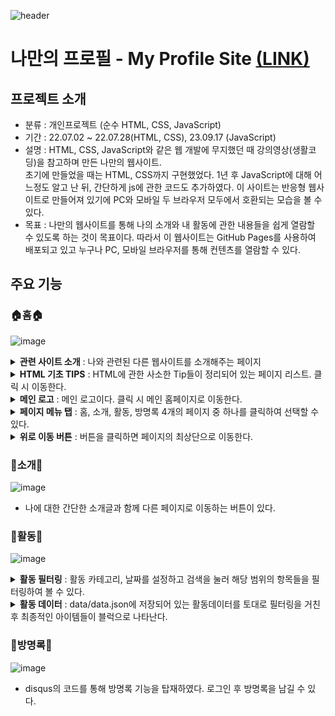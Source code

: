 ![header](https://capsule-render.vercel.app/api?type=transparent&height=300&section=header&text=My%20Profile🥳&fontSize=70&fontColor=8ac0ad)  
# 나만의 프로필 - My Profile Site [(LINK)](https://chaedoll.github.io/ChaeDoll/page/)
## 프로젝트 소개
- 분류 : 개인프로젝트 (순수 HTML, CSS, JavaScript)
- 기간 : 22.07.02 ~ 22.07.28(HTML, CSS), 23.09.17 (JavaScript)
- 설명 : HTML, CSS, JavaScript와 같은 웹 개발에 무지했던 때 강의영상(생활코딩)을 참고하며 만든 나만의 웹사이트.  
  초기에 만들었을 때는 HTML, CSS까지 구현했었다. 1년 후 JavaScript에 대해 어느정도 알고 난 뒤, 간단하게 js에 관한 코드도 추가하였다.
  이 사이트는 반응형 웹사이트로 만들어져 있기에 PC와 모바일 두 브라우저 모두에서 호환되는 모습을 볼 수 있다.
- 목표 : 나만의 웹사이트를 통해 나의 소개와 내 활동에 관한 내용들을 쉽게 열람할 수 있도록 하는 것이 목표이다.
  따라서 이 웹사이트는 GitHub Pages를 사용하여 배포되고 있고 누구나 PC, 모바일 브라우저를 통해 컨텐츠를 열람할 수 있다.

## 주요 기능
### 🏠홈🏠
![image](https://github.com/ChaeDoll/ChaeDoll/assets/108540812/5c458786-33c2-4aa9-90e0-6aab56d0fa34)  
<details>
  <summary><b>관련 사이트 소개</b> : 나와 관련된 다른 웹사이트를 소개해주는 페이지</summary>
</details>
<details>
  <summary><b>HTML 기초 TIPS</b> : HTML에 관한 사소한 Tip들이 정리되어 있는 페이지 리스트. 클릭 시 이동한다.</summary>
</details>
<details>
  <summary><b>메인 로고</b> : 메인 로고이다. 클릭 시 메인 홈페이지로 이동한다.</summary>
</details>
<details>
  <summary><b>페이지 메뉴 탭</b> : 홈, 소개, 활동, 방명록 4개의 페이지 중 하나를 클릭하여 선택할 수 있다. </summary>
</details>
<details>
  <summary><b>위로 이동 버튼</b> : 버튼을 클릭하면 페이지의 최상단으로 이동한다.</summary>
</details>

### 🤝소개🤝
![image](https://github.com/ChaeDoll/ChaeDoll/assets/108540812/c4335c22-9436-4d4f-9c1e-110c25b255b6)
- 나에 대한 간단한 소개글과 함께 다른 페이지로 이동하는 버튼이 있다.

### 🧾활동🧾
![image](https://github.com/ChaeDoll/ChaeDoll/assets/108540812/bb490ca6-5acf-48db-bd7d-9571970cafca)  
<details>
  <summary><b>활동 필터링</b> : 활동 카테고리, 날짜를 설정하고 검색을 눌러 해당 범위의 항목들을 필터링하여 볼 수 있다.</summary>
</details>
<details>
  <summary><b>활동 데이터</b> : data/data.json에 저장되어 있는 활동데이터를 토대로 필터링을 거친 후 최종적인 아이템들이 블럭으로 나타난다.</summary>
</details>

### 📒방명록📒
![image](https://github.com/ChaeDoll/ChaeDoll/assets/108540812/b5b46360-f1bc-4417-b5c5-08ce893bae72)  
- disqus의 코드를 통해 방명록 기능을 탑재하였다. 로그인 후 방명록을 남길 수 있다.

